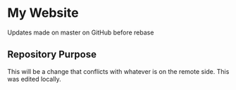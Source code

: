 # My Website

Updates made on master on GitHub before rebase

## Repository Purpose

This will be a change that conflicts
with whatever is on the remote side.
This was edited locally.
